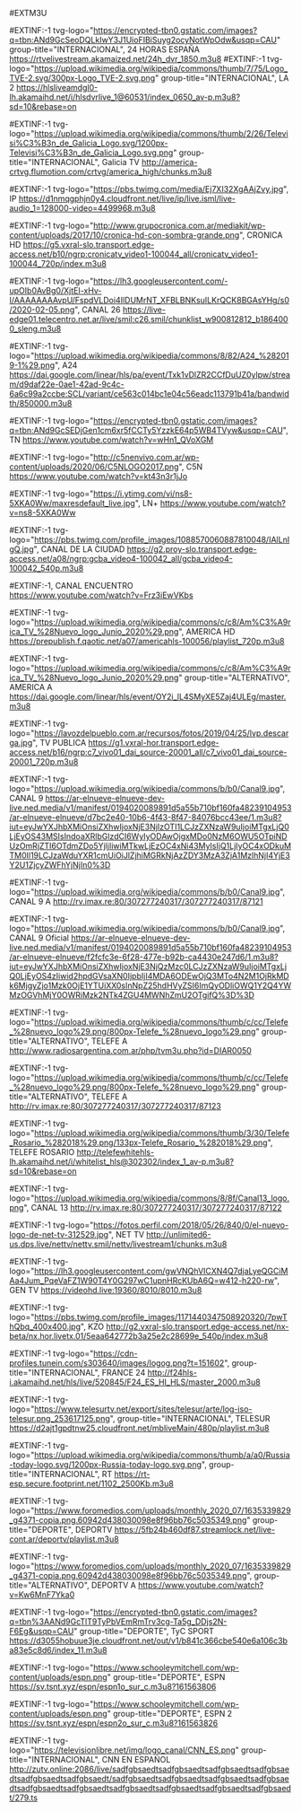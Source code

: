 #EXTM3U

#EXTINF:-1 tvg-logo="https://encrypted-tbn0.gstatic.com/images?q=tbn:ANd9GcSeoDQLkIwY3J1UioFIBiSuyg2ocyNotWpOdw&usqp=CAU" group-title="INTERNACIONAL", 24 HORAS ESPAÑA
https://rtvelivestream.akamaized.net/24h_dvr_1850.m3u8
#EXTINF:-1 tvg-logo="https://upload.wikimedia.org/wikipedia/commons/thumb/7/75/Logo_TVE-2.svg/300px-Logo_TVE-2.svg.png" group-title="INTERNACIONAL", LA 2
https://hlsliveamdgl0-lh.akamaihd.net/i/hlsdvrlive_1@60531/index_0650_av-p.m3u8?sd=10&rebase=on

#EXTINF:-1 tvg-logo="https://upload.wikimedia.org/wikipedia/commons/thumb/2/26/Televisi%C3%B3n_de_Galicia_Logo.svg/1200px-Televisi%C3%B3n_de_Galicia_Logo.svg.png" group-title="INTERNACIONAL", Galicia TV
http://america-crtvg.flumotion.com/crtvg/america_high/chunks.m3u8

#EXTINF:-1 tvg-logo="https://pbs.twimg.com/media/Ej7XI32XgAAjZvy.jpg", IP 
https://d1nmqgphjn0y4.cloudfront.net/live/ip/live.isml/live-audio_1=128000-video=4499968.m3u8

#EXTINF:-1 tvg-logo="http://www.grupocronica.com.ar/mediakit/wp-content/uploads/2017/10/cronica-hd-con-sombra-grande.png", CRONICA HD 
https://g5.vxral-slo.transport.edge-access.net/b10/ngrp:cronicatv_video1-100044_all/cronicatv_video1-100044_720p/index.m3u8

#EXTINF:-1 tvg-logo="https://lh3.googleusercontent.com/-upOIb0AvBg0/XjtEI-xHv-I/AAAAAAAAvpU/FspdVLDoi4IlDUMrNT_XFBLBNKsuILKrQCK8BGAsYHg/s0/2020-02-05.png", CANAL 26
https://live-edge01.telecentro.net.ar/live/smil:c26.smil/chunklist_w900812812_b1864000_sleng.m3u8

#EXTINF:-1 tvg-logo="https://upload.wikimedia.org/wikipedia/commons/8/82/A24_%282019-1%29.png", A24
https://dai.google.com/linear/hls/pa/event/Txk1vDlZR2CCfDuUZ0ylpw/stream/d9daf22e-0ae1-42ad-9c4c-6a6c99a2ccbe:SCL/variant/ce563c014bc1e04c56eadc113791b41a/bandwidth/850000.m3u8

#EXTINF:-1 tvg-logo="https://encrypted-tbn0.gstatic.com/images?q=tbn:ANd9GcSEDjGen1cm6xr5fCCTy5YzzkE64p5WB4TVyw&usqp=CAU", TN
https://www.youtube.com/watch?v=wHn1_QVoXGM

#EXTINF:-1 tvg-logo="http://c5nenvivo.com.ar/wp-content/uploads/2020/06/C5NLOGO2017.png", C5N 
https://www.youtube.com/watch?v=kt43n3r1jJo

#EXTINF:-1 tvg-logo="https://i.ytimg.com/vi/ns8-5XKA0Ww/maxresdefault_live.jpg", LN+ 
https://www.youtube.com/watch?v=ns8-5XKA0Ww

#EXTINF:-1 tvg-logo="https://pbs.twimg.com/profile_images/1088570060887810048/IAlLnIgQ.jpg", CANAL DE LA CIUDAD
https://g2.proy-slo.transport.edge-access.net/a08/ngrp:gcba_video4-100042_all/gcba_video4-100042_540p.m3u8

#EXTINF:-1, CANAL ENCUENTRO   
https://www.youtube.com/watch?v=Frz3iEwVKbs

#EXTINF:-1 tvg-logo="https://upload.wikimedia.org/wikipedia/commons/c/c8/Am%C3%A9rica_TV_%28Nuevo_logo_Junio_2020%29.png", AMERICA HD 
https://prepublish.f.qaotic.net/a07/americahls-100056/playlist_720p.m3u8 

#EXTINF:-1 tvg-logo="https://upload.wikimedia.org/wikipedia/commons/c/c8/Am%C3%A9rica_TV_%28Nuevo_logo_Junio_2020%29.png" group-title="ALTERNATIVO", AMERICA A
https://dai.google.com/linear/hls/event/OY2i_lL4SMyXE5Zaj4ULEg/master.m3u8
 
#EXTINF:-1 tvg-logo="https://lavozdelpueblo.com.ar/recursos/fotos/2019/04/25/lvp.descarga.jpg", TV PUBLICA 
https://g1.vxral-hor.transport.edge-access.net/b16/ngrp:c7_vivo01_dai_source-20001_all/c7_vivo01_dai_source-20001_720p.m3u8

#EXTINF:-1 tvg-logo="https://upload.wikimedia.org/wikipedia/commons/b/b0/Canal9.jpg", CANAL 9 
https://ar-elnueve-elnueve-dev-live.ned.media/v1/manifest/0194020089891d5a55b710bf160fa48239104953/ar-elnueve-elnueve/d7bc2e40-10b6-4f43-8f47-84076bcc43ee/1.m3u8?iut=eyJwYXJhbXMiOnsiZXhwIjoxNjE3NjIzOTI1LCJzZXNzaW9uIjoiMTgxLjQ0LjEyOS43MSIsIndoaXRlbGlzdCI6WyIyODAwOjgxMDo0NzM6OWU5OTpiNDUzOmRjZTI6OTdmZDo5YjljIiwiMTkwLjEzOC4xNi43MyIsIjQ1LjIyOC4xODkuMTM0Il19LCJzaWduYXR1cmUiOiJlZjhiMGRkNjAzZDY3MzA3ZjA1MzlhNjI4YjE3Y2U1ZjcyZWFhYjNjIn0%3D

#EXTINF:-1 tvg-logo="https://upload.wikimedia.org/wikipedia/commons/b/b0/Canal9.jpg", CANAL 9 A
http://rv.imax.re:80/307277240317/307277240317/87121

#EXTINF:-1 tvg-logo="https://upload.wikimedia.org/wikipedia/commons/b/b0/Canal9.jpg", CANAL 9 Oficial
https://ar-elnueve-elnueve-dev-live.ned.media/v1/manifest/0194020089891d5a55b710bf160fa48239104953/ar-elnueve-elnueve/f2fcfc3e-6f28-477e-b92b-ca4430e247d6/1.m3u8?iut=eyJwYXJhbXMiOnsiZXhwIjoxNjE3NjQzMzc0LCJzZXNzaW9uIjoiMTgxLjQ0LjEyOS4zIiwid2hpdGVsaXN0IjpbIjI4MDA6ODEwOjQ3MTo4N2M1OjRkMDk6MjgyZjo1Mzk0OjE1YTUiXX0sInNpZ25hdHVyZSI6ImQyODliOWQ1Y2Q4YWMzOGVhMjY0OWRiMzk2NTk4ZGU4MWNhZmU2OTgifQ%3D%3D

#EXTINF:-1 tvg-logo="https://upload.wikimedia.org/wikipedia/commons/thumb/c/cc/Telefe_%28nuevo_logo%29.png/800px-Telefe_%28nuevo_logo%29.png" group-title="ALTERNATIVO", TELEFE A
http://www.radiosargentina.com.ar/php/tvm3u.php?id=DIAR0050 

#EXTINF:-1 tvg-logo="https://upload.wikimedia.org/wikipedia/commons/thumb/c/cc/Telefe_%28nuevo_logo%29.png/800px-Telefe_%28nuevo_logo%29.png" group-title="ALTERNATIVO", TELEFE A
http://rv.imax.re:80/307277240317/307277240317/87123

#EXTINF:-1 tvg-logo="https://upload.wikimedia.org/wikipedia/commons/thumb/3/30/Telefe_Rosario_%282018%29.png/133px-Telefe_Rosario_%282018%29.png", TELEFE ROSARIO
http://telefewhitehls-lh.akamaihd.net/i/whitelist_hls@302302/index_1_av-p.m3u8?sd=10&rebase=on

#EXTINF:-1 tvg-logo="https://upload.wikimedia.org/wikipedia/commons/8/8f/Canal13_logo.png", CANAL 13 
http://rv.imax.re:80/307277240317/307277240317/87122

#EXTINF:-1 tvg-logo="https://fotos.perfil.com/2018/05/26/840/0/el-nuevo-logo-de-net-tv-312529.jpg", NET TV 
http://unlimited6-us.dps.live/nettv/nettv.smil/nettv/livestream1/chunks.m3u8

#EXTINF:-1 tvg-logo="https://lh3.googleusercontent.com/gwVNQhVICXN4Q7djaLyeQGCiMAa4Jum_PqeVaFZ1W90T4Y0G297wC1upnHRcKUbA6Q=w412-h220-rw", GEN TV 
https://videohd.live:19360/8010/8010.m3u8

#EXTINF:-1 tvg-logo="https://pbs.twimg.com/profile_images/1171440347508920320/7pwThQbq_400x400.jpg", KZO
http://g2.vxral-slo.transport.edge-access.net/nx-beta/nx.hor.livetx.01/5eaa642772b3a25e2c28699e_540p/index.m3u8

#EXTINF:-1 tvg-logo="https://cdn-profiles.tunein.com/s303640/images/logog.png?t=151602", group-title="INTERNACIONAL", FRANCE 24 
http://f24hls-i.akamaihd.net/hls/live/520845/F24_ES_HI_HLS/master_2000.m3u8

#EXTINF:-1 tvg-logo="https://www.telesurtv.net/export/sites/telesur/arte/log-iso-telesur.png_253617125.png", group-title="INTERNACIONAL", TELESUR 
https://d2ajt1gpdtnw25.cloudfront.net/mbliveMain/480p/playlist.m3u8

#EXTINF:-1 tvg-logo="https://upload.wikimedia.org/wikipedia/commons/thumb/a/a0/Russia-today-logo.svg/1200px-Russia-today-logo.svg.png", group-title="INTERNACIONAL", RT 
https://rt-esp.secure.footprint.net/1102_2500Kb.m3u8

#EXTINF:-1 tvg-logo="https://www.foromedios.com/uploads/monthly_2020_07/1635339829_g4371-copia.png.60942d438030098e8f96bb76c5035349.png" group-title="DEPORTE", DEPORTV 
https://5fb24b460df87.streamlock.net/live-cont.ar/deportv/playlist.m3u8

#EXTINF:-1 tvg-logo="https://www.foromedios.com/uploads/monthly_2020_07/1635339829_g4371-copia.png.60942d438030098e8f96bb76c5035349.png", group-title="ALTERNATIVO", DEPORTV A
https://www.youtube.com/watch?v=Kw6MnF7Yka0

#EXTINF:-1 tvg-logo="https://encrypted-tbn0.gstatic.com/images?q=tbn%3AANd9GcTlT9TyPbVEmRmTrv3cg-Ta5g_DDjs2N-F6Eg&usqp=CAU" group-title="DEPORTE", TyC SPORT
https://d3055hobuue3je.cloudfront.net/out/v1/b841c366cbe540e6a106c3ba83e5c8d6/index_11.m3u8

#EXTINF:-1 tvg-logo="https://www.schooleymitchell.com/wp-content/uploads/espn.png" group-title="DEPORTE", ESPN 
https://sv.tsnt.xyz/espn/espn1o_sur_c.m3u8?161563806

#EXTINF:-1 tvg-logo="https://www.schooleymitchell.com/wp-content/uploads/espn.png" group-title="DEPORTE", ESPN 2
https://sv.tsnt.xyz/espn/espn2o_sur_c.m3u8?161563826

#EXTINF:-1 tvg-logo="https://televisionlibre.net/img/logo_canal/CNN_ES.png" group-title="INTERNACIONAL", CNN EN ESPAÑOL
http://zutv.online:2086/live/sadfgbsaedtsadfgbsaedtsadfgbsaedtsadfgbsaedtsadfgbsaedtsadfgbsaedt/sadfgbsaedtsadfgbsaedtsadfgbsaedtsadfgbsaedtsadfgbsaedtsadfgbsaedtsadfgbsaedtsadfgbsaedtsadfgbsaedtsadfgbsaedt/279.ts

